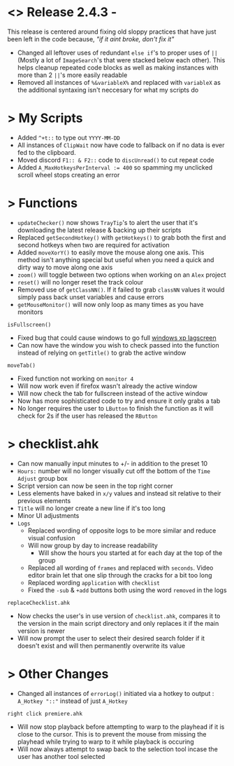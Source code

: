 # <> Release 2.4.3 -
This release is centered around fixing old sloppy practices that have just been left in the code because, *"if it aint broke, don't fix it"*
- Changed all leftover uses of redundant `else if`'s to proper uses of `||` (Mostly a lot of `ImageSearch`'s that were stacked below each other). This helps cleanup repeated code blocks as well as making instances with more than 2 `||`'s more easily readable
- Removed all instances of `%&variableX%` and replaced with `variableX` as the additional syntaxing isn't neccesary for what my scripts do

# > My Scripts
- Added `^+t::` to type out `YYYY-MM-DD`
- All instances of `ClipWait` now have code to fallback on if no data is ever fed to the clipboard.
- Moved discord `F1:: & F2::` code to `discUnread()` to cut repeat code
- Added `A_MaxHotkeysPerInterval := 400` so spamming my unclicked scroll wheel stops creating an error

# > Functions
- `updateChecker()` now shows `TrayTip`'s to alert the user that it's downloading the latest release & backing up their scripts
- Replaced `getSecondHotkey()` with `getHotkeys()` to grab both the first and second hotkeys when two are required for activation
- Added `moveXorY()` to easily move the mouse along one axis. This method isn't anything special but useful when you need a quick and dirty way to move along one axis
- `zoom()` will toggle between two options when working on an `Alex` project
- `reset()` will no longer reset the track colour
- Removed use of `getClassNN()`. If it failed to grab `classNN` values it would simply pass back unset variables and cause errors
- `getMouseMonitor()` will now only loop as many times as you have monitors

`isFullscreen()`
- Fixed bug that could cause windows to go full [windows xp lagscreen](https://tinyurl.com/23vobypv)
- Can now have the window you wish to check passed into the function instead of relying on `getTitle()` to grab the active window

`moveTab()`
- Fixed function not working on `monitor 4`
- Will now work even if firefox wasn't already the active window
- Will now check the tab for fullscreen instead of the active window
- Now has more sophisticated code to try and ensure it only grabs a tab
- No longer requires the user to `LButton` to finish the function as it will check for 2s if the user has released the `RButton`

# > checklist.ahk
- Can now manually input minutes to +/- in addition to the preset 10
- `Hours:` number will no longer visually cut off the bottom of the `Time Adjust` group box
- Script version can now be seen in the top right corner
- Less elements have baked in `x/y` values and instead sit relative to their previous elements
- `Title` will no longer create a new line if it's too long
- Minor UI adjustments
- `Logs`
    - Replaced wording of opposite logs to be more similar and reduce visual confusion
    - Will now group by day to increase readability
        - Will show the hours you started at for each day at the top of the group
    - Replaced all wording of `frames` and replaced with `seconds`. Video editor brain let that one slip through the cracks for a bit too long
    - Replaced wording `application` with `checklist`
    - Fixed the `-sub` & `+add` buttons both using the word `removed` in the logs

`replaceChecklist.ahk`
- Now checks the user's in use version of `checklist.ahk`, compares it to the version in the main script directory and only replaces it if the main version is newer
- Will now prompt the user to select their desired search folder if it doesn't exist and will then permanently overwrite its value

# > Other Changes
- Changed all instances of `errorLog()` initiated via a hotkey to output : `A_Hotkey "::"` instead of just `A_Hotkey`

`right click premiere.ahk`
- Will now stop playback before attempting to warp to the playhead if it is close to the cursor. This is to prevent the mouse from missing the playhead while trying to warp to it while playback is occuring
- Will now always attempt to swap back to the selection tool incase the user has another tool selected